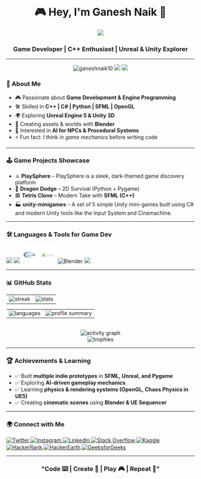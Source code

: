 
<h1 align="center">🎮 Hey, I'm Ganesh Naik 👋</h1>
<div align="center">
  <img height="460" src="https://mir-s3-cdn-cf.behance.net/project_modules/fs/579fe1183178475.653aa8931b193.gif"  />
</div>

<h3 align="center">Game Developer | C++ Enthusiast | Unreal & Unity Explorer</h3>

---

<p align="center">
  <img src="https://komarev.com/ghpvc/?username=ganeshnaik10&label=Profile%20views&color=blueviolet&style=flat" alt="ganeshnaik10" /> 
  <img src="https://img.shields.io/badge/Focus-Game%20Development-red" />
  <img src="https://img.shields.io/badge/Engines-Unreal%20%7C%20Unity-cyan?logo=unrealengine" />
</p>



### 🚀 About Me
- 🎮 Passionate about **Game Development & Engine Programming**
- 🛠 Skilled in **C++ | C# | Python | SFML | OpenGL**
- 🌍 Exploring **Unreal Engine 5 & Unity 3D**
- 🎨 Creating assets & worlds with **Blender**
- 🧠 Interested in **AI for NPCs & Procedural Systems**
- ⚡ Fun fact: I think in *game mechanics* before writing code  

---

### 🕹️ Game Projects Showcase
- ⚔️ **PlaySphere** – PlaySphere is a sleek, dark-themed game discovery platform 
- 🐉 **Dragon Dodge** – 2D Survival (Python + Pygame)  
- 🟩 **Tetris Clone** – Modern Take with **SFML (C++)**  
- 🏭 **unity-minigames** – A set of 5 simple Unity mini-games built using C# and modern Unity tools like the Input System and Cinemachine.  

---

### 🛠️ Languages & Tools for Game Dev
<p align="left">
  <!-- Core Languages -->
  <img src="https://skillicons.dev/icons?i=cpp,cs,python" height="45"/>

  <!-- Engines -->
  <img src="https://skillicons.dev/icons?i=unreal,unity" height="45"/>

  <!-- Graphics & Tools -->
  <img src="./opengl-original.svg" height="45" alt="OpenGL"/>
  <img src="./sfml-original.svg" height="45" alt="SFML"/>
  <img src="https://skillicons.dev/icons?i=blender" height="45" alt="Blender"/>

  <!-- Others -->
  <img src="https://skillicons.dev/icons?i=git,github,visualstudio,vscode" height="45"/>
</p>


---

### 📊 GitHub Stats  

<div align="center">

<!-- 🟢 Top Row: Streak + General Stats -->
<table>
  <tr>
    <td>
      <img src="https://github-readme-streak-stats-eight.vercel.app?user=ganeshnaik10&theme=radical&hide_border=false" alt="streak"/>
    </td>
    <td>
     <img src="https://github-readme-stats.vercel.app/api?username=ganeshnaik10&show_icons=true&theme=radical&include_all_commits=true&count_private=true" alt="stats"/>
    </td>
  </tr>
</table>

<!-- 🔵 Second Row: Languages + Profile Summary -->
<table>
  <tr>
    <td>
      <img src="https://github-readme-stats.vercel.app/api/top-langs/?username=ganeshnaik10&layout=compact&theme=radical&hide_border=false" alt="languages"/>
    </td>
    <td>
      <img src="https://github-profile-summary-cards.vercel.app/api/cards/profile-details?username=ganeshnaik10&theme=radical&hide_border=false" alt="profile summary"/>
    </td>
  </tr>
</table>

<br/>

<!-- 📈 Activity Graph -->
<img src="https://github-readme-activity-graph.vercel.app/graph?username=ganeshnaik10&theme=react-dark&bg_color=20232a&hide_border=true" alt="activity graph"/>

<br/>

<!-- 🏆 Trophies -->
<img src="https://github-profile-trophy.vercel.app/?username=ganeshnaik10&theme=darkhub&margin-w=15&margin-h=15&row=4&column=4" alt="trophies"/>



</div>

---

### 🏆 Achievements & Learning
- ✅ Built **multiple indie prototypes** in **SFML, Unreal, and Pygame**
- ✅ Exploring **AI-driven gameplay mechanics**
- ✅ Learning **physics & rendering systems (OpenGL, Chaos Physics in UE5)**
- ✅ Creating **cinematic scenes** using **Blender & UE Sequencer**

---

### 🌍 Connect with Me
<p align="left">
<g align="center">


<p align="left">
  <a href="https://x.com/indiegamespark" target="_blank">
    <img align="center" src="https://raw.githubusercontent.com/rahuldkjain/github-profile-readme-generator/master/src/images/icons/Social/twitter.svg" alt="Twitter" height="30" width="40" />
  </a>
  <a href="https://www.instagram.com/indiegamespark?utm_source=ig_web_button_share_sheet&igsh=ZDNlZDc0MzIxNw==" target="_blank">
    <img align="center" src="https://raw.githubusercontent.com/rahuldkjain/github-profile-readme-generator/master/src/images/icons/Social/instagram.svg" alt="Instagram" height="30" width="40" />
  </a>
  <a href="https://linkedin.com/in/ganesh-naik-71167a24a" target="_blank">
    <img align="center" src="https://raw.githubusercontent.com/rahuldkjain/github-profile-readme-generator/master/src/images/icons/Social/linked-in-alt.svg" alt="LinkedIn" height="30" width="40" />
  </a>
  <a href="https://stackoverflow.com/users/ganeshnaik" target="_blank">
    <img align="center" src="https://raw.githubusercontent.com/rahuldkjain/github-profile-readme-generator/master/src/images/icons/Social/stack-overflow.svg" alt="Stack Overflow" height="30" width="40" />
  </a>
  <a href="https://kaggle.com/ganeshnaik10" target="_blank">
    <img align="center" src="https://raw.githubusercontent.com/rahuldkjain/github-profile-readme-generator/master/src/images/icons/Social/kaggle.svg" alt="Kaggle" height="30" width="40" />
  </a>
  <a href="https://www.hackerrank.com/ganeshnaik6762" target="_blank">
    <img align="center" src="https://raw.githubusercontent.com/rahuldkjain/github-profile-readme-generator/master/src/images/icons/Social/hackerrank.svg" alt="HackerRank" height="30" width="40" />
  </a>
  <a href="https://www.hackerearth.com/@ganeshnaik6762" target="_blank">
    <img align="center" src="https://raw.githubusercontent.com/rahuldkjain/github-profile-readme-generator/master/src/images/icons/Social/hackerearth.svg" alt="HackerEarth" height="30" width="40" />
  </a>
  <a href="https://auth.geeksforgeeks.org/user/ganeshnam70r" target="_blank">
    <img align="center" src="https://raw.githubusercontent.com/rahuldkjain/github-profile-readme-generator/master/src/images/icons/Social/geeks-for-geeks.svg" alt="GeeksforGeeks" height="30" width="40" />
  </a>
</p>

---

<h3 align="center">"Code ⌨️ | Create 🎨 | Play 🎮 | Repeat 🔁"</h3>
